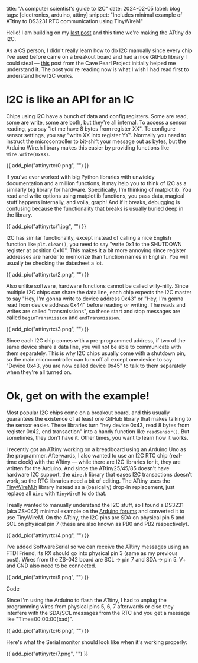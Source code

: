 title: "A computer scientist's guide to I2C"
date: 2024-02-05
label: blog
tags: [electronics, arduino, attiny]
snippet: "Includes minimal example of ATtiny to DS3231 RTC communication using TinyWireM"

Hello! I am building on my [last post](../ard2attiny) and this time we're making the ATtiny do I2C. 

As a CS person, I didn't really learn how to do I2C manually since every chip I've used before came on a breakout board and had a nice GitHub library I could steal — [this](https://thecavepearlproject.org/2017/11/03/configuring-i2c-sensors-with-arduino/) post from the Cave Pearl Project initially helped me understand it. The post you're reading now is what I wish I had read first to understand how I2C works.

# I2C is like an API for an IC

Chips using I2C have a bunch of data and config registers. Some are read, some are write, some are both, but they're all internal. To access a sensor reading, you say "let me have 8 bytes from register XX". To configure sensor settings, you say "write XX into register YY". Normally you need to instruct the microcontroller to bit-shift your message out as bytes, but the Arduino Wire.h library makes this easier by providing functions like `Wire.write(0xXX)`.

{{ add_pic("attinyrtc/0.png", "") }}

If you've ever worked with big Python libraries with unwieldy documentation and a million functions, it may help you to think of I2C as a similarly big library for hardware. Specifically, I'm thinking of matplotlib. You read and write options using matplotlib functions, you pass data, magical stuff happens internally, and voila, graph! And if it breaks, debugging is confusing because the functionality that breaks is usually buried deep in the library. 

{{ add_pic("attinyrtc/1.jpg", "") }}

I2C has similar functionality, except instead of calling a nice English function like `plt.clear()`, you need to say "write 0x1 to the SHUTDOWN register at position 0x10". This makes it a bit more annoying since register addresses are harder to memorize than function names in English. You will usually be checking the datasheet a lot. 

{{ add_pic("attinyrtc/2.png", "") }}

Also unlike software, hardware functions cannot be called willy-nilly. Since multiple I2C chips can share the data line, each chip expects the I2C master to say "Hey, I'm gonna write to device address 0x43" or "Hey, I'm gonna read from device address 0x44" before reading or writing. The reads and writes are called "transmissions", so these start and stop messages are called `beginTransmission` and `endTransmission`.

{{ add_pic("attinyrtc/3.png", "") }}

Since each I2C chip comes with a pre-programmed address, if two of the same device share a data line, you will not be able to communicate with them separately. This is why I2C chips usually come with a shutdown pin, so the main microcontroller can turn off all except one device to say "Device 0x43, you are now called device 0x45" to talk to them separately when they're all turned on. 

# Ok, get on with the example!

Most popular I2C chips come on a breakout board, and this usually guarantees the existence of at least one GitHub library that makes talking to the sensor easier. These libraries turn "hey device 0x43, read 8 bytes from register 0x42, end transaction" into a handy function like `readSensor()`. But sometimes, they don't have it. Other times, you want to learn how it works. 

I recently got an ATtiny working on a breadboard using an Arduino Uno as the programmer. Afterwards, I also wanted to use an I2C RTC chip (real-time clock) with the ATtiny — while there are I2C libraries for it, they are written for the Arduino. And since the ATtiny25/45/85 doesn't have hardware I2C support, the `Wire.h` library that eases I2C transactions doesn't work, so the RTC libraries need a bit of editing. The ATtiny uses the [TinyWireM.h](https://github.com/adafruit/TinyWireM) library instead as a (basically) drop-in replacement, just replace all `Wire` with `TinyWireM` to do that.

I really wanted to manually understand the I2C stuff, so I found a DS3231 (aka ZS-042) minimal example on the [Arduino forums](https://forum.arduino.cc/t/software-i2c-and-ds3231-simple-code/508288) and converted it to use TinyWireM. On the ATtiny, the I2C pins are SDA on physical pin 5 and SCL on physical pin 7 (these are also known as PB0 and PB2 respectively). 

{{ add_pic("attinyrtc/4.png", "") }}

I've added SoftwareSerial so we can receive the ATtiny messages using an FTDI Friend, its RX should go into physical pin 3 (same as my previous post). Wires from the ZS-042 board are SCL -> pin 7 and SDA -> pin 5. V+ and GND also need to be connected. 

{{ add_pic("attinyrtc/5.png", "") }}

Code

Since I'm using the Arduino to flash the ATtiny, I had to unplug the programming wires from physical pins 5, 6, 7 afterwards or else they interfere with the SDA/SCL messages from the RTC and you get a message like "Time=00:00:00(bad)".

{{ add_pic("attinyrtc/6.png", "") }}

Here's what the Serial monitor should look like when it's working properly:

{{ add_pic("attinyrtc/7.png", "") }}
